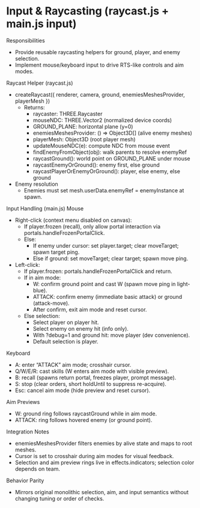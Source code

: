 # Input & Raycasting (raycast.js + main.js input)

Responsibilities
- Provide reusable raycasting helpers for ground, player, and enemy selection.
- Implement mouse/keyboard input to drive RTS-like controls and aim modes.

Raycast Helper (raycast.js)
- createRaycast({ renderer, camera, ground, enemiesMeshesProvider, playerMesh })
  - Returns:
    - raycaster: THREE.Raycaster
    - mouseNDC: THREE.Vector2 (normalized device coords)
    - GROUND_PLANE: horizontal plane (y=0)
    - enemiesMeshesProvider: () => Object3D[] (alive enemy meshes)
    - playerMesh: Object3D (root player mesh)
    - updateMouseNDC(e): compute NDC from mouse event
    - findEnemyFromObject(obj): walk parents to resolve enemyRef
    - raycastGround(): world point on GROUND_PLANE under mouse
    - raycastEnemyOrGround(): enemy first, else ground
    - raycastPlayerOrEnemyOrGround(): player, else enemy, else ground
- Enemy resolution
  - Enemies must set mesh.userData.enemyRef = enemyInstance at spawn.

Input Handling (main.js)
Mouse
- Right-click (context menu disabled on canvas):
  - If player.frozen (recall), only allow portal interaction via portals.handleFrozenPortalClick.
  - Else:
    - If enemy under cursor: set player.target; clear moveTarget; spawn target ping.
    - Else if ground: set moveTarget; clear target; spawn move ping.
- Left-click:
  - If player.frozen: portals.handleFrozenPortalClick and return.
  - If in aim mode:
    - W: confirm ground point and cast W (spawn move ping in light-blue).
    - ATTACK: confirm enemy (immediate basic attack) or ground (attack-move).
    - After confirm, exit aim mode and reset cursor.
  - Else selection:
    - Select player on player hit.
    - Select enemy on enemy hit (info only).
    - With ?debug=1 and ground hit: move player (dev convenience).
    - Default selection is player.

Keyboard
- A: enter “ATTACK” aim mode; crosshair cursor.
- Q/W/E/R: cast skills (W enters aim mode with visible preview).
- B: recall (spawns return portal, freezes player, prompt message).
- S: stop (clear orders, short holdUntil to suppress re-acquire).
- Esc: cancel aim mode (hide preview and reset cursor).

Aim Previews
- W: ground ring follows raycastGround while in aim mode.
- ATTACK: ring follows hovered enemy (or ground point).

Integration Notes
- enemiesMeshesProvider filters enemies by alive state and maps to root meshes.
- Cursor is set to crosshair during aim modes for visual feedback.
- Selection and aim preview rings live in effects.indicators; selection color depends on team.

Behavior Parity
- Mirrors original monolithic selection, aim, and input semantics without changing tuning or order of checks.
